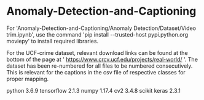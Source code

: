 # Anomaly-Detection-and-Captioning

For 'Anomaly-Detection-and-Captioning/Anomaly Detection/Dataset/Video trim.ipynb', use the command 'pip install --trusted-host pypi.python.org moviepy' to install required libraries.

For the UCF-crime dataset, relevant download links can be found at the bottom of the page at ' https://www.crcv.ucf.edu/projects/real-world/ '. The dataset has been re-numbered for all files to be numbered consecutively. This is relevant for the captions in the csv file of respective classes for proper mapping.

python 3.6.9
tensorflow 2.1.3
numpy 1.17.4
cv2 3.4.8
scikit
keras 2.3.1
